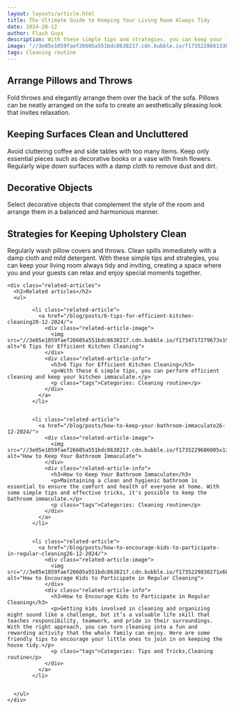 ```yaml
---
layout: layouts/article.html
title: The Ultimate Guide to Keeping Your Living Room Always Tidy
date: 2024-20-12
author: Flash Guys
description: With these simple tips and strategies, you can keep your living room always tidy and inviting, creating a space where you and your guests can relax and enjoy special moments together.
image: "//3e05e1059faef26605a551bdc8638217.cdn.bubble.io/f1735228661336x825098914528422400/thought-catalog-Nv-vx3kUR2A-unsplash.jpg"
tags: Cleaning routine
---
```


## Arrange Pillows and Throws

Fold throws and elegantly arrange them over the back of the sofa. Pillows can be neatly arranged on the sofa to create an aesthetically pleasing look that invites relaxation.

## Keeping Surfaces Clean and Uncluttered

Avoid cluttering coffee and side tables with too many items. Keep only essential pieces such as decorative books or a vase with fresh flowers. Regularly wipe down surfaces with a damp cloth to remove dust and dirt.

## Decorative Objects

Select decorative objects that complement the style of the room and arrange them in a balanced and harmonious manner.

## Strategies for Keeping Upholstery Clean
Regularly wash pillow covers and throws. Clean spills immediately with a damp cloth and mild detergent.
With these simple tips and strategies, you can keep your living room always tidy and inviting, creating a space where you and your guests can relax and enjoy special moments together.


    <div class="related-articles">
      <h2>Related articles</h2>
      <ul>
        
            <li class="related-article">
              <a href="/blog/posts/6-tips-for-efficient-kitchen-cleaning20-12-2024/">
                <div class="related-article-image">
                  <img src="//3e05e1059faef26605a551bdc8638217.cdn.bubble.io/f1734717279673x194183628966472000/kitchen.png" alt="6 Tips for Efficient Kitchen Cleaning">
                </div>
                <div class="related-article-info">
                  <h3>6 Tips for Efficient Kitchen Cleaning</h3>
                  <p>With these 6 simple tips, you can perform efficient cleaning and keep your kitchen immaculate.</p>
                  <p class="tags">Categories: Cleaning routine</p>
                </div>
              </a>
            </li>

          
            <li class="related-article">
              <a href="/blog/posts/how-to-keep-your-bathroom-immaculate26-12-2024/">
                <div class="related-article-image">
                  <img src="//3e05e1059faef26605a551bdc8638217.cdn.bubble.io/f1735229606005x136130512563203970/bathroom.png" alt="How to Keep Your Bathroom Immaculate">
                </div>
                <div class="related-article-info">
                  <h3>How to Keep Your Bathroom Immaculate</h3>
                  <p>Maintaining a clean and hygienic bathroom is essential to ensure the comfort and health of everyone at home. With some simple tips and effective tricks, it's possible to keep the bathroom immaculate.</p>
                  <p class="tags">Categories: Cleaning routine</p>
                </div>
              </a>
            </li>

          
            <li class="related-article">
              <a href="/blog/posts/how-to-encourage-kids-to-participate-in-regular-cleaning26-12-2024/">
                <div class="related-article-image">
                  <img src="//3e05e1059faef26605a551bdc8638217.cdn.bubble.io/f1735229830271x681591647694456000/d7a35a818adf866417a59dd8009d8e86.png" alt="How to Encourage Kids to Participate in Regular Cleaning">
                </div>
                <div class="related-article-info">
                  <h3>How to Encourage Kids to Participate in Regular Cleaning</h3>
                  <p>Getting kids involved in cleaning and organizing might sound like a challenge, but it’s a valuable life skill that teaches responsibility, teamwork, and pride in their surroundings. With the right approach, you can turn cleaning into a fun and rewarding activity that the whole family can enjoy. Here are some friendly tips to encourage your little ones to join in on keeping the house tidy.</p>
                  <p class="tags">Categories: Tips and Tricks,Cleaning routine</p>
                </div>
              </a>
            </li>

          
      </ul>
    </div>
    